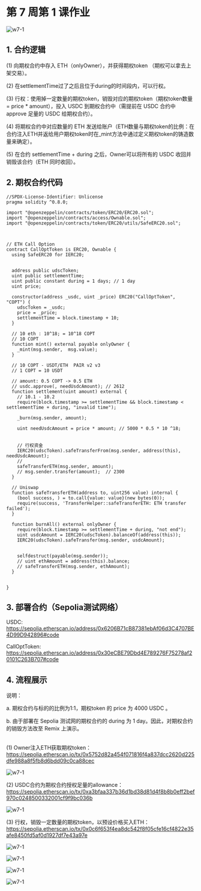 # 第 7 周第 1 课作业
![w7-1](./IMG/Assignment_w7-1.png)

## 1. 合约逻辑
(1) 向期权合约中存入 ETH（onlyOwner），并获得期权token （期权可以拿去上架交易）。

(2) 在settlementTime过了之后且位于during的时间段内，可以行权。

(3) 行权：使用掉一定数量的期权token，销毁对应的期权token（期权token数量 = price * amount），投入 USDC 到期权合约中（需提前在 USDC 合约中 approve 足量的 USDC 给期权合约）。

(4) 将期权合约中对应数量的 ETH 发送给账户（ETH数量与期权token的比例：在合约注入ETH并返给用户期权token时在_mint方法中通过定义期权token的铸造数量来确定）。

(5) 在合约 settlementTime + during 之后，Owner可以将所有的 USDC 收回并销毁该合约（ETH 同时收回）。

## 2. 期权合约代码
```solidity
//SPDX-License-Identifier: Unlicense
pragma solidity ^0.8.0;

import "@openzeppelin/contracts/token/ERC20/ERC20.sol";
import "@openzeppelin/contracts/access/Ownable.sol";
import "@openzeppelin/contracts/token/ERC20/utils/SafeERC20.sol";



// ETH Call Option
contract CallOptToken is ERC20, Ownable {
  using SafeERC20 for IERC20;


  address public udscToken;
  uint public settlementTime;
  uint public constant during = 1 days; // 1 day
  uint price;
  
  constructor(address _usdc, uint _price) ERC20("CallOptToken", "COPT") {
    udscToken = _usdc;
    price = _price;  
    settlementTime = block.timestamp + 10;
  }

  // 10 eth : 10^18; = 10^18 COPT
  // 10 COPT
  function mint() external payable onlyOwner {
    _mint(msg.sender,  msg.value);
  }

  // 10 COPT - USDT/ETH  PAIR v2 v3 
  // 1 COPT = 10 USDT 

  // amount: 0.5 COPT -> 0.5 ETH
  // usdc.approve(, needUsdcAmount); // 2612
  function settlement(uint amount) external {
    // 10.1 - 10.2
    require(block.timestamp >= settlementTime && block.timestamp < settlementTime + during, "invalid time");

    _burn(msg.sender, amount);

    uint needUsdcAmount = price * amount; // 5000 * 0.5 * 10 ^18;


    // 行权资金
    IERC20(udscToken).safeTransferFrom(msg.sender, address(this), needUsdcAmount);
    // 
    safeTransferETH(msg.sender, amount);
    // msg.sender.transfer(amount);  // 2300
  }

  // Uniswap
  function safeTransferETH(address to, uint256 value) internal {
    (bool success, ) = to.call{value: value}(new bytes(0));
    require(success, 'TransferHelper::safeTransferETH: ETH transfer failed');
  }

  function burnAll() external onlyOwner {
    require(block.timestamp >= settlementTime + during, "not end");
    uint usdcAmount = IERC20(udscToken).balanceOf(address(this));
    IERC20(udscToken).safeTransfer(msg.sender, usdcAmount);


    selfdestruct(payable(msg.sender));
    // uint ethAmount = address(this).balance;
    // safeTransferETH(msg.sender, ethAmount);
  }


}
```

## 3. 部署合约（Sepolia测试网络）

USDC: https://sepolia.etherscan.io/address/0x6206B71cB87381ebAf06d3C4707BE4D99D942896#code

CallOptToken: https://sepolia.etherscan.io/address/0x30eCBE79Dbd4E789276F75278af20101C263B707#code

## 4. 流程展示
说明：

a. 期权合约与标的的比例为1:1，期权token 的 price 为 4000 USDC 。

b. 由于部署在 Sepolia 测试网的期权合约的 during 为 1 day。因此，对期权合约的销毁方法改至 Remix 上演示。<br><br>


(1) Owner注入ETH获取期权token：https://sepolia.etherscan.io/tx/0x5752d82a454f071816f4a837dcc2620d225dfe988a8f5fb8d6bdd09c0ca88cec

![w7-1](./IMG/1a_mintCOPTwithETH.png)<br>


(2) USDC合约为期权合约授权足量的allowance：https://sepolia.etherscan.io/tx/0xa3bfaa337b36d1bd38d81d4f8b8b0eff2bef970c0248500332001cf9f9bc036b

![w7-1](./IMG/2a_USDCApproveCallOptToken.png)<br>


(3) 行权，销毁一定数量的期权token，以预设价格买入ETH：https://sepolia.etherscan.io/tx/0x0c6f653f4ea8dc542f8f05cfe16cf4822e35afe8450fd5af0d1927df7e43a97e

![w7-1](./IMG/3a_Settlement.png)<br>

![w7-1](./IMG/3b_totalSupplyOfCOPT_AfterSettlement.png)<br>

![w7-1](./IMG/4a_Check_USDCBalanceOfCallOptTokenContract.png)<br>

![w7-1](./IMG/5_BurnAll.png)
